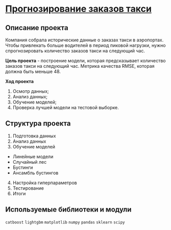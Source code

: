 # [Прогнозирование заказов такси](https://nbviewer.org/github/vlad-rodionov/Y.Practicum/blob/main/07_time_series_analysis/07_project.ipynb)


## Описание проекта

Компания собрала исторические данные о заказах такси в аэропортах. Чтобы привлекать больше водителей в период пиковой нагрузки, нужно спрогнозировать количество заказов такси на следующий час.

**Цель проекта** - построение модели, которая предсказывает количество заказов такси на следующий час. Метрика качества RMSE, которая должна быть меньше 48.

**Ход проекта**
1. Осмотр данных;
2. Анализ данных;
3. Обучение моделей;
4. Проверка лучшей модели на тестовой выборке.


## Структура проекта

1. Подготовка данных
2. Анализ данных
3. Обучение моделей
- Линейные модели
- Случайный лес
- Бустинги
- Ансамбль бустингов
4. Настройка гиперпараметров
5. Тестирование
6. Итоги

## Используемые библиотеки и модули
`catboost` `lightgbm` `matplotlib` `numpy` `pandas` `sklearn` `scipy`

